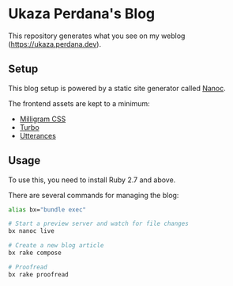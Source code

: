 # Ukaza Perdana's Blog

This repository generates what you see on my weblog (<https://ukaza.perdana.dev>).

## Setup

This blog setup is powered by a static site generator called [Nanoc](https://nanoc.ws/).

The frontend assets are kept to a minimum:
- [Milligram CSS](https://milligram.io/)
- [Turbo](https://turbo.hotwire.dev/)
- [Utterances](https://utteranc.es/)

## Usage

To use this, you need to install Ruby 2.7 and above.

There are several commands for managing the blog:

```sh
alias bx="bundle exec"

# Start a preview server and watch for file changes
bx nanoc live

# Create a new blog article
bx rake compose

# Proofread
bx rake proofread
```
